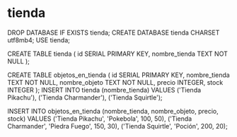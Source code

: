 # tienda
DROP DATABASE IF EXISTS tienda;
CREATE DATABASE tienda CHARSET utf8mb4;
USE tienda;

CREATE TABLE tienda (
    id SERIAL PRIMARY KEY,
    nombre_tienda TEXT NOT NULL
);

CREATE TABLE objetos_en_tienda (
    id SERIAL PRIMARY KEY,
    nombre_tienda TEXT NOT NULL,
    nombre_objeto TEXT NOT NULL,
    precio INTEGER,
    stock INTEGER
);
INSERT INTO tienda (nombre_tienda) VALUES
  ('Tienda Pikachu'),
  ('Tienda Charmander'),
  ('Tienda Squirtle');


INSERT INTO objetos_en_tienda (nombre_tienda, nombre_objeto, precio, stock) VALUES
  ('Tienda Pikachu', 'Pokebola', 100, 50),
  ('Tienda Charmander', 'Piedra Fuego', 150, 30),
  ('Tienda Squirtle', 'Poción', 200, 20);
